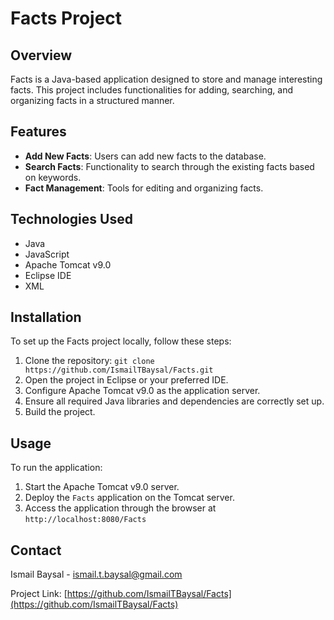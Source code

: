 # Facts Project

## Overview
Facts is a Java-based application designed to store and manage interesting facts. This project includes functionalities for adding, searching, and organizing facts in a structured manner.

## Features
- **Add New Facts**: Users can add new facts to the database.
- **Search Facts**: Functionality to search through the existing facts based on keywords.
- **Fact Management**: Tools for editing and organizing facts.

## Technologies Used
- Java
- JavaScript
- Apache Tomcat v9.0
- Eclipse IDE
- XML

## Installation
To set up the Facts project locally, follow these steps:
1. Clone the repository: `git clone https://github.com/IsmailTBaysal/Facts.git`
2. Open the project in Eclipse or your preferred IDE.
3. Configure Apache Tomcat v9.0 as the application server.
4. Ensure all required Java libraries and dependencies are correctly set up.
5. Build the project.

## Usage
To run the application:
1. Start the Apache Tomcat v9.0 server.
2. Deploy the `Facts` application on the Tomcat server.
3. Access the application through the browser at `http://localhost:8080/Facts`

## Contact
Ismail Baysal - [ismail.t.baysal@gmail.com](mailto:ismail.t.baysal@gmail.com)

Project Link: [https://github.com/IsmailTBaysal/Facts](https://github.com/IsmailTBaysal/Facts)
